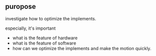 ## puropose

investigate how to optimize the implements.

especially, it's important

- what is the feature of hardware
- what is the feature of software
- how can we optimize the implements and make the motion quickly.
